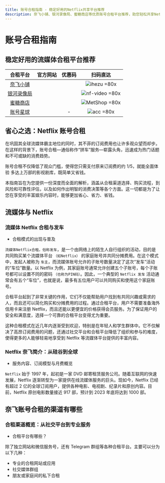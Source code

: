 ```yaml
---
title: 账号合租指南 - 稳定好用的Netflix共享平台推荐
description: 奈飞小铺、银河录像局、蜜糖商店等优质账号合租平台推荐，助您轻松共享Netflix、HBO Max、Disney+等海外流媒体账号，畅享高清影视内容与优质娱乐体验，提升观影乐趣。
---
```


# 账号合租指南

## 稳定好用的流媒体合租平台推荐

<!-- #region price -->

|                 合租平台                 |                                                   官方网站                                                   |           优惠码            |                         扫码直达                         |
| :--------------------------------------: | :----------------------------------------------------------------------------------------------------------: | :-------------------------: | :------------------------------------------------------: |
|   [奈飞小铺](/serve/sharing/ihezu.md)    |  <Pill icon="mdi:link-variant" name="官网直达" link="https://itheo.top/ihezu" rel="sponsored noreferrer" />  | <Copy text="theonf" bold /> |    ![ihezu =80x](https://i.theojs.cn/docs/ihezu.webp)    |
| [银河录像局](/serve/sharing/nf-video.md) |   <Pill icon="mdi:link-variant" name="官网直达" link="https://itheo.top/yh" rel="sponsored noreferrer" />    |  <Copy text="Theo" bold />  | ![nf-video =80x](https://i.theojs.cn/docs/nf-video.webp) |
|  [蜜糖商店](/serve/sharing/metshop.md)   | <Pill icon="mdi:link-variant" name="官网直达" link="https://itheo.top/metshop" rel="sponsored noreferrer" /> | <Copy text="theomt" bold /> |  ![MetShop =80x](https://i.theojs.cn/docs/MetShop.webp)  |
|    [账号星球](/serve/sharing/acc.md)     |   <Pill icon="mdi:link-variant" name="官网直达" link="https://itheo.top/acc" rel="sponsored noreferrer" />   |              -              |      ![acc =80x](https://i.theojs.cn/docs/acc.webp)      |

<Links
  :grid="4"
  :items="[
    {
      image: 'https://encrypted-tbn0.gstatic.com/images?q=tbn:ANd9GcRT5w-gXnmsI24DmoYkt-1EpkL_nY0O1p8p4Q&s',
      name: '奈飞小铺',
      desc: '支持多平台 自动发号 售后保障',
      link: 'https://itheo.top/ihezu',
      rel: 'sponsored noreferrer'
    },
    {
      image: 'https://nf.video/favicon.ico',
      name: '银河录像局',
      desc: '资源稳定 支持AI工具 翻车必赔',
      link: 'https://itheo.top/yh',
      rel: 'sponsored noreferrer'
    },
    {
      image: 'https://metshop.cn/img/simpLogo.1b5c58e1.png',
      name: '蜜糖商店',
      desc: '平台齐全 租期灵活 服务迅速',
      link: 'https://itheo.top/metshop',
      rel: 'sponsored noreferrer'
    },
    {
      image: 'https://i.theojs.cn/logo/acc_logo.webp',
      name: '账号星球',
      desc: '海外社媒 游戏影音 一键购买',
      link: 'https://itheo.top/acc',
      rel: 'sponsored noreferrer'
    }
  ]"
/>

<!-- #endregion price -->

## 省心之选：Netflix 账号合租

在<Pill :icon="{ icon: 'cib:netflix', color: '#E50914' }" name="Netflix" link="https://www.netflix.com/" />巩固其全球流媒体霸主地位的同时，其不菲的订阅费用也让许多观众望而却步。在这样的背景下，账号合租—通俗称作“拼车”服务—崭露头角，迅速成为热门话题和不可或缺的消费趋势。

账号合租不仅降低了观众门槛，使得您只需支付原来订阅费的约 1/5，就能全面体验 <Pill :icon="{ icon: 'cib:netflix', color: '#E50914' }" name="Netflix" link="https://www.netflix.com/" /> 多达上万部的影视剧库，既简单又省钱。

本指南旨在为您提供一份深度而全面的解析，涵盖从合租渠道选择、购买流程，到风险和可靠性评估，以及如何作出明智的消费决策等各个方面。这一切都是为了让您在享受<Pill :icon="{ icon: 'cib:netflix', color: '#E50914' }" name="Netflix" link="https://www.netflix.com/" />的丰富娱乐内容时，能够更加省心、省力、省钱。

## 流媒体与 Netflix

### 流媒体 Netflix 合租与发车

- 合租模式的出现与普及

`流媒体Netflix合租，俗称发车`，是一个由网络上的陌生人自行组织的活动，目的是共同购买某个流媒体平台 `（如Netflix）` 的家庭账号并共同分摊费用。在这个模式中，发起人被称为 `车主`，而流媒体账号允许的子账号数量决定了这次“发车”活动的“车位”数量。以 Netflix 为例，其家庭账号通常允许创建五个子账号，每个子账号都可以设置不同的密码 `（也称为PIN码）`。因此，一个典型的 `Netflix 发车` 活动通常会有五个“车位”，也就是说，最多有五位用户可以共同购买和使用这个家庭账号。

合租平台起到了非常关键的作用，它们不仅能帮助用户找到有共同兴趣或需求的人，而且还可以简化购买和分摊费用的过程。通过合租平台，用户不需要准备海外信用卡来注册 Netflix，而且还能以更便宜的价格获得会员服务。为了保证用户的安全和满意度，选择一个可靠的合租平台变得尤为重要。

这种合租模式在近几年内逐渐受到欢迎，特别是在年轻人和学生群体中。它不仅解决了高昂订阅费用的问题，还通过社交平台和合租平台降低了组织和参与的难度，使得更多的人能够轻易地享受到 Netflix 等流媒体平台提供的丰富内容。

### Netflix 奈飞简介：从硅谷到全球

- 服务内容、订阅模型与月费概览

`Netflix` 始于 1997 年，起初是一家 DVD 邮寄租赁服务公司。随着互联网的快速发展，Netflix 逐渐转型为一家提供在线流媒体服务的巨头。现如今，Netflix 已经有超过 2 亿的全球订阅用户，提供各种电影、电视剧、纪录片和原创内容。目前，Netflix 原创电影数量接近 917 部，预计到 2023 年底将达到 1000 部。

## 奈飞账号合租的渠道有哪些

### 合租渠道概览：从社交平台到专业服务

- 合租平台有哪些？

除了独立网站和微信服务号，还有 Telegram 群组等各种合租平台。主要可以分为以下几种：

- 专业的合租网站或应用
- 社交媒体群组
- 朋友或家庭间的私下合租

